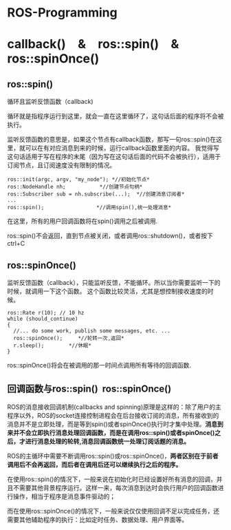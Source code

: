 # ROS-Programming

# callback()&ensp;&ensp;&&ensp;&ensp;ros::spin()&ensp;&ensp;&&ensp;&ensp;ros::spinOnce()
## ros::spin()
循环且监听反馈函数（callback)

循环就是指程序运行到这里，就会一直在这里循环了，这句话后面的程序将不会被执行。

监听反馈函数的意思是，如果这个节点有callback函数，那写一句ros::spin()在这里，就可以在有对应消息到来的时候，运行callback函数里面的内容。
我觉得写这句话适用于写在程序的末尾（因为写在这句话后面的代码不会被执行），适用于订阅节点，且订阅速度没有限制的情况。
```
ros::init(argc, argv, "my_node"); *//初始化节点*
ros::NodeHandle nh;           *//创建节点句柄*
ros::Subscriber sub = nh.subscribe(...);  *//创建消息订阅者*
...
ros::spin();                 *//调用spin(),统一处理消息*
```
在这里，所有的用户回调函数将在spin()调用之后被调用.

ros::spin()不会返回，直到节点被关闭，或者调用ros::shutdown()，或者按下ctrl+C


## ros::spinOnce()
监听反馈函数（callback），只能监听反馈，不能循环。所以当你需要监听一下的时候，就调用一下这个函数。
这个函数比较灵活，尤其是想控制接收速度的时候。
```
ros::Rate r(10); // 10 hz
while (should_continue)
{
  //... do some work, publish some messages, etc. ...
  ros::spinOnce();     *//轮转一次,返回*
  r.sleep();        *//休眠*
}
```
ros::spinOnce()将会在被调用的那一时间点调用所有等待的回调函数.


## 回调函数与ros::spin()  ros::spinOnce()

ROS的消息接收回调机制(callbacks and spinning)原理是这样的：除了用户的主程序以外，ROS的socket连接控制进程会在后台接收订阅的消息，所有接收到的消息并不是立即处理，而是等到spin()或者spinOnce()执行时才集中处理。**消息到来并不会立即执行消息处理回调函数，而是在调用ros::spin()或者spinOnce()之后，才进行消息处理的轮转,消息回调函数统一处理订阅话题的消息。**

ROS的主循环中需要不断调用ros::spin()或ros::spinOnce()，**两者区别在于前者调用后不会再返回，而后者在调用后还可以继续执行之后的程序。**

在使用ros::spin()的情况下，一般来说在初始化时已经设置好所有消息的回调，并且不需要其他背景程序运行。这样一来，每次消息到达时会执行用户的回调函数进行操作，相当于程序是消息事件驱动的；

而在使用ros::spinOnce()的情况下，一般来说仅仅使用回调不足以完成任务，还需要其他辅助程序的执行：比如定时任务、数据处理、用户界面等。
